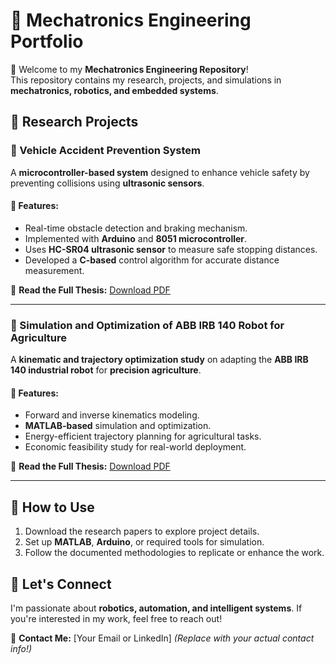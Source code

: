 # 🤖 Mechatronics Engineering Portfolio  

🚀 Welcome to my **Mechatronics Engineering Repository**!  
This repository contains my research, projects, and simulations in **mechatronics, robotics, and embedded systems**.  

## 🔹 Research Projects  

### 🚗 Vehicle Accident Prevention System  
A **microcontroller-based system** designed to enhance vehicle safety by preventing collisions using **ultrasonic sensors**.  

#### 📌 Features:  
- Real-time obstacle detection and braking mechanism.  
- Implemented with **Arduino** and **8051 microcontroller**.  
- Uses **HC-SR04 ultrasonic sensor** to measure safe stopping distances.  
- Developed a **C-based** control algorithm for accurate distance measurement.  

📄 **Read the Full Thesis:** [Download PDF](./1810225023_odev5.pdf)  

---

### 🤖 Simulation and Optimization of ABB IRB 140 Robot for Agriculture  
A **kinematic and trajectory optimization study** on adapting the **ABB IRB 140 industrial robot** for **precision agriculture**.  

#### 📌 Features:  
- Forward and inverse kinematics modeling.  
- **MATLAB-based** simulation and optimization.  
- Energy-efficient trajectory planning for agricultural tasks.  
- Economic feasibility study for real-world deployment.  

📄 **Read the Full Thesis:** [Download PDF](./Analysis_and_Optimization_of_the_Mechatronic_Design_Model__Case_Study_of_the_ABB_IRB_140_Robot_in_Agriculture_.pdf)  

---

## 📂 How to Use  
1. Download the research papers to explore project details.  
2. Set up **MATLAB**, **Arduino**, or required tools for simulation.  
3. Follow the documented methodologies to replicate or enhance the work.  

## 🤝 Let's Connect  
I'm passionate about **robotics, automation, and intelligent systems**. If you're interested in my work, feel free to reach out!  

📩 **Contact Me:** [Your Email or LinkedIn] *(Replace with your actual contact info!)*  
